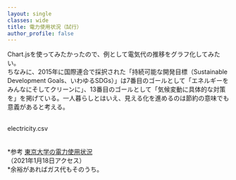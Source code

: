 ```yaml
---
layout: single
classes: wide
title: 電力使用状況（試行）
author_profile: false
---
```


Chart.jsを使ってみたかったので、例として電気代の推移をグラフ化してみたい。<br> 
ちなみに、2015年に国際連合で採択された「持続可能な開発目標（Sustainable Development Goals、いわゆるSDGs）」は7番目のゴールとして「エネルギーをみんなにそしてクリーンに」、13番目のゴールとして「気候変動に具体的な対策を」を掲げている。一人暮らしとはいえ、見える化を進めるのは節約の意味でも意義があると考える。


<script src="https://cdnjs.cloudflare.com/ajax/libs/Chart.js/2.7.2/Chart.min.js"></script>

<style>
#ex_chart {max-width:640px;max-height:480px;}
</style>

<canvas id="ex_chart"></canvas>

<script>
var ctx = document.getElementById('ex_chart');

var data = {
    labels: ["11月", "12月", "1月", "2月", "3月"],
    datasets: [{
        label: '電気料金',
       data: [2465, 1731, 1808, 2339, 2000],
        borderColor: 'rgba(255, 100, 100, 1)',
        lineTension: 0,
        fill: false,
        borderWidth: 3
    }]
};

var options = {
    scales: {
        yAxes: [{
            ticks: {
                
                userCallback: function(tick) {
                    return tick.toString() + '円';
                }
            }
        }]
    },
    title: {
        display: true,
        text: '電気料金'
    }
};

var ex_chart = new Chart(ctx, {
    type: 'line',
    data: data,
    options: options
});
</script>
<br>
<i class="fas fa-file-csv"></i>  electricity.csv<br>
<br><br>
*参考
<a href="http://ep-monitor.adm.u-tokyo.ac.jp/campus/denryoku">東京大学の電力使用状況</a><br> 
（2021年1月18日アクセス）<br>
*余裕があればガス代もそのうち。
